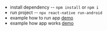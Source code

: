 - install dependency -- `npm install` or `npm i`
- run project -- `npx react-native run-android`
- example how to run app [demo](https://www.loom.com/share/00c257f05ec4499a9407f46d041ecc09)
- example how app works [demo](https://www.loom.com/share/ffc5337ad3194148a06d89b2d4f109c2)
